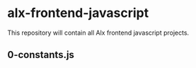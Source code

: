 # alx-frontend-javascript

This repository will contain all Alx frontend javascript projects.

## 0-constants.js